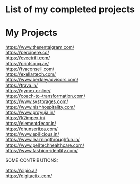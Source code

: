 # List of my completed projects

# My Projects
https://www.therentalgram.com/ <br/>
https://percipere.co/ <br />
https://evectrifi.com/ <br/>
https://printsouq.ae/ <br/>
https://tvaconseil.com/ <br/>
https://exellartech.com/ <br/>
https://www.berkleyadvisors.com/<br/>
https://trava.in/ <br/>
https://gymex.online/ <br/>
https://coach-to-transformation.com/ <br/>
https://www.svstorages.com/ <br/>
https://www.nishhospitality.com/<br/>
https://www.proyuja.in/<br/>
https://k2impex.in/<br/>
https://elementdecor.in/<br/>
https://dhunseritea.com/ <br/>
https://www.epilicious.in/ <br/>
https://www.learningthroughfun.in/ <br/>
https://www.pelltechhealthcare.com/ <br/>
https://www.fashion-identity.com/ <br/>

SOME CONTRIBUTIONS:

https://cipio.ai/ <br/>
https://digitactix.com/ <br/>
